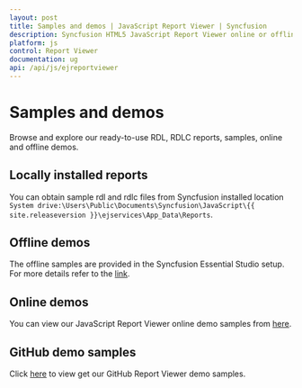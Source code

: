 ```yaml
---
layout: post
title: Samples and demos | JavaScript Report Viewer | Syncfusion
description: Syncfusion HTML5 JavaScript Report Viewer online or offline samples and demos.
platform: js
control: Report Viewer
documentation: ug
api: /api/js/ejreportviewer
---
```


# Samples and demos
Browse and explore our ready-to-use RDL, RDLC reports, samples, online and offline demos.

## Locally installed reports
You can obtain sample rdl and rdlc files from Syncfusion installed location 
`System drive:\Users\Public\Documents\Syncfusion\JavaScript\{{ site.releaseversion }}\ejservices\App_Data\Reports`.

## Offline demos
The offline samples are provided in the Syncfusion Essential Studio setup. For more details refer to the [link](https://help.syncfusion.com/common/essential-studio/samples#offline-samples).

## Online demos
You can view our JavaScript Report Viewer online demo samples from [here](https://js.syncfusion.com/demos/web/#!/bootstrap/reportviewer/defaultfunctionalities).

## GitHub demo samples
Click [here](https://github.com/syncfusion/javascript-ej1-demos/tree/master/reportviewer) to view get our GitHub Report Viewer demo samples.
